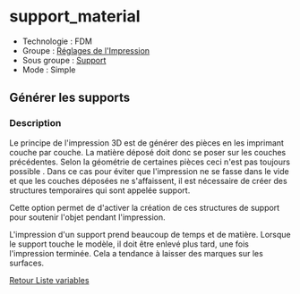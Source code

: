# support_material

* Technologie : FDM
* Groupe : [Réglages de l'Impression](../print_settings/print_settings.md)
* Sous groupe : [Support](../print_settings/print_settings.md#support)
* Mode : Simple

## Générer les supports

### Description

Le principe de l'impression 3D est de générer des pièces en les imprimant couche par couche. La matière déposé doit donc se poser sur les couches précédentes. Selon la géométrie de certaines pièces ceci n'est pas toujours possible . Dans ce cas pour éviter que l'impression ne se fasse dans le vide et que les couches déposées ne s'affaissent, il est nécessaire de créer des structures temporaires qui sont appelée support.

Cette option permet de d'activer la création de ces structures de support pour soutenir l'objet pendant l'impression. 

L'impression d'un support prend beaucoup de temps et de matière. Lorsque le support touche le modèle, il doit être enlevé plus tard, une fois l'impression terminée. Cela a tendance à laisser des marques sur les surfaces.

[Retour Liste variables](variable_list.md)
